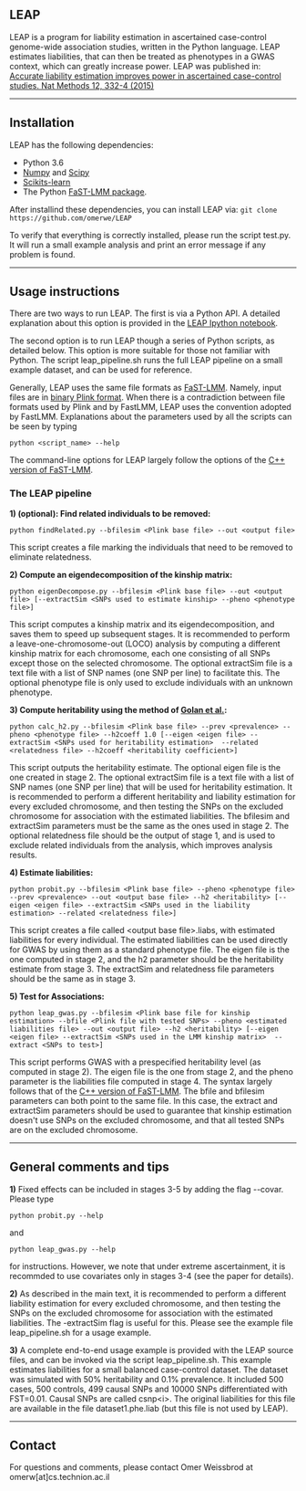 LEAP
----------------

LEAP is a program for liability estimation in ascertained case-control genome-wide association studies, written in the Python language.
LEAP estimates liabilities, that can then be treated as phenotypes in a GWAS context, which can greatly increase power.
LEAP was published in:
[Accurate liability estimation improves power in ascertained case-control studies. Nat Methods 12, 332-4 (2015)](http://www.nature.com/nmeth/journal/v12/n4/full/nmeth.3285.html)


------------------
Installation
------------------
LEAP has the following dependencies:
* Python 3.6
* [Numpy](http://www.numpy.org/) and [Scipy](http://www.scipy.org/)
* [Scikits-learn](http://scikit-learn.org/stable/)
* The Python [FaST-LMM package](https://github.com/fastlmm/FaST-LMM).

After installind these dependencies, you can install LEAP via:
`git clone https://github.com/omerwe/LEAP`

To verify that everything is correctly installed, please run the script test.py. It will run a small example analysis and print an error message if any problem is found.
 
 
------------------
Usage instructions
----------------------
There are two ways to run LEAP.
The first is via a Python API. A detailed explanation about this option is provided in the [LEAP Ipython notebook](http://nbviewer.ipython.org/github.com/omerwe/LEAP/blob/master/Leap_example.ipynb).

The second option is to run LEAP though a series of Python scripts, as detailed below. This option is more suitable for those not familiar with Python. The script leap_pipeline.sh runs the full LEAP pipeline on a small example dataset, and can be used for reference.
 
Generally, LEAP uses the same file formats as [FaST-LMM](https://github.com/fastlmm/FaST-LMM).
Namely, input files are in [binary Plink format](http://pngu.mgh.harvard.edu/~purcell/plink/data.shtml#bed).
When there is a contradiction between file formats used by Plink and by FastLMM, LEAP uses the convention adopted by FastLMM.
Explanations about the parameters used by all the scripts can be seen by typing
```
python <script_name> --help
```

The command-line options for LEAP largely follow the options of the [C++ version of 
FaST-LMM](http://research.microsoft.com/en-us/projects/fastlmm/).
 
 
### The LEAP pipeline
**1) (optional): Find related individuals to be removed:**
```
python findRelated.py --bfilesim <Plink base file> --out <output file>
```
 This script creates a file marking the individuals that need to be removed to eliminate relatedness.
 
 **2) Compute an eigendecomposition of the kinship matrix:**
```
python eigenDecompose.py --bfilesim <Plink base file> --out <output file> [--extractSim <SNPs used to estimate kinship> --pheno <phenotype file>]
```
This script computes a kinship matrix and its eigendecomposition, and saves them to speed up subsequent stages. It is recommended to perform a leave-one-chromosome-out (LOCO) analysis by computing a different kinship matrix for each chromosome, each one consisting of all SNPs except those on the selected chromosome. The optional extractSim file is a text file with a list of SNP names (one SNP per line) to facilitate this. The optional phenotype file is only used to exclude individuals with an unknown phenotype.
 
**3) Compute heritability using the method of [Golan et al.](http://www.pnas.org/content/111/49/E5272.long):**
```
python calc_h2.py --bfilesim <Plink base file> --prev <prevalence> --pheno <phenotype file> --h2coeff 1.0 [--eigen <eigen file> --extractSim <SNPs used for heritability estimation>  --related <relatedness file> --h2coeff <heritability coefficient>]
```
This script outputs the heritability estimate. The optional eigen file is the one created in stage 2. The optional extractSim file is a text file with a list of SNP names (one SNP per line) that will be used for heritability estimation. It is recommended to perform a different heritability and liability estimation for every excluded chromosome, and then testing the SNPs on the excluded chromosome for association with the estimated liabilities. The bfilesim and extractSim parameters must be the same as the ones used in stage 2. The optional relatedness file should be the output of stage 1, and is used to exclude related individuals from the analysis, which improves analysis results.

**4) Estimate liabilities:**
```
python probit.py --bfilesim <Plink base file> --pheno <phenotype file> --prev <prevalence> --out <output base file> --h2 <heritability> [--eigen <eigen file> --extractSim <SNPs used in the liability estimation> --related <relatedness file>]
```
This script creates a file called \<output base file\>.liabs, with estimated liabilities for every individual. The estimated liabilities can be used directly for GWAS by using them as a standard phenotype file. The eigen file is the one computed in stage 2, and the h2 parameter should be the heritability estimate from stage 3. The extractSim and relatedness file parameters should be the same as in stage 3.

**5) Test for Associations:**
```
python leap_gwas.py --bfilesim <Plink base file for kinship estimation> --bfile <Plink file with tested SNPs> --pheno <estimated liabilities file> --out <output file> --h2 <heritability> [--eigen <eigen file> --extractSim <SNPs used in the LMM kinship matrix>  --extract <SNPs to test>]
```
This script performs GWAS with a prespecified heritability level (as computed in stage 2). The eigen file is the one from stage 2, and the pheno parameter is the liabilities file computed in stage 4. The syntax largely follows that of the [C++ version of FaST-LMM](http://research.microsoft.com/en-us/projects/fastlmm/).
The bfile and bfilesim parameters can both point to the same file. In this case, the extract and extractSim parameters should be used to guarantee that kinship estimation doesn't use SNPs on the excluded chromosome, and that all tested SNPs are on the excluded chromosome.
 
 
-----------------
General comments and tips
-------------------------
**1)** Fixed effects can be included in stages 3-5 by adding the flag --covar.
Please type
```
python probit.py --help
```
and
```
python leap_gwas.py --help
```
for instructions. However, we note that under extreme ascertainment, it is recommded to use covariates only in stages 3-4 (see the paper for details).
 
**2)** As described in the main text, it is recommended to perform a different liability estimation for every excluded chromosome, and then testing the SNPs on the excluded chromosome for association with the estimated liabilities. The -extractSim flag is useful for this. Please see the example file leap_pipeline.sh for a usage example.
 
**3)** A complete end-to-end usage example is provided with the LEAP source files, and can be invoked via the script leap_pipeline.sh.
This example estimates liabilities for a small balanced case-control dataset.
The dataset was simulated with 50% heritability and  0.1% prevalence. It included 500 cases, 500 controls, 499 causal SNPs and 10000 SNPs differentiated with FST=0.01. Causal SNPs are called csnp\<i\>.  The original liabilities for this file are available in the file dataset1.phe.liab (but this file is not used by LEAP).
 

-----------------
Contact
---------
For questions and comments, please contact Omer Weissbrod at omerw[at]cs.technion.ac.il


